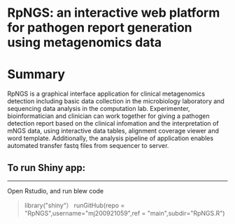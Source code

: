 # RpNGS: an interactive web platform for pathogen report generation using metagenomics data


# Summary
RpNGS is a graphical interface application for clinical metagenomics detection including basic data collection in the microbiology laboratory and sequencing data analysis in the computation lab. Experimenter, bioinformatician and clinician can work together for giving a pathogen detection report based on the clinical infomation and the interpretation of mNGS data, using interactive data tables, alignment coverage viewer and word template. Additionally, the analysis pipeline of application enables automated transfer fastq files from sequencer to server. 

## To run Shiny app:

---

Open Rstudio, and run blew code 

> library("shiny“）
> runGitHub(repo = "RpNGS",username="mj200921059",ref = "main",subdir="RpNGS.R")





